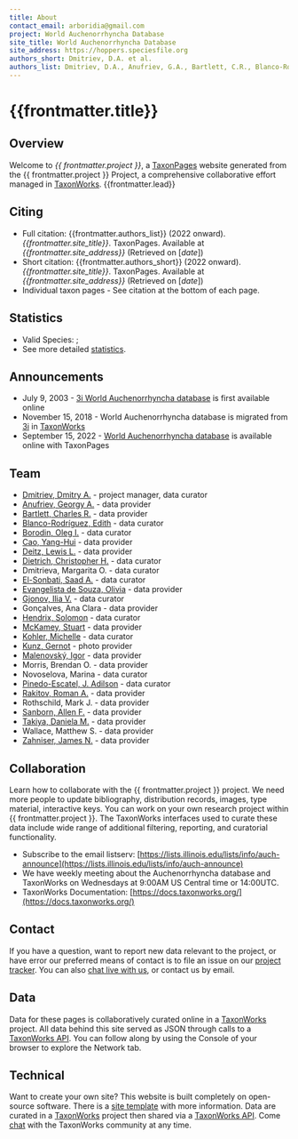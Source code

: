 ```yaml
---
title: About
contact_email: arboridia@gmail.com
project: World Auchenorrhyncha Database
site_title: World Auchenorrhyncha Database
site_address: https://hoppers.speciesfile.org
authors_short: Dmitriev, D.A. et al.  
authors_list: Dmitriev, D.A., Anufriev, G.A., Bartlett, C.R., Blanco-Rodríguez, E., Borodin, O.I., Cao, Y.-H., Deitz, L.L., Dietrich, C.H., Dmitrieva, M.O., El-Sonbati, S.A., Evangelista de Souza, O., Gjonov, I.V., Gonçalves, A.C., Hendrix, S., McKamey, S., Kohler, M., Kunz, G., Malenovský, I., Morris, B.O., Novoselova, M., Pinedo-Escatel, J.A., Rakitov, R.A., Rothschild, M.J., Sanborn, A.F., Takiya, D.M., Wallace, M.S., Zahniser, J.N. 
---
```


# {{frontmatter.title}}

## Overview
Welcome to *{{ frontmatter.project }}*, a [TaxonPages](https://github.com/SpeciesFileGroup/taxonpages) website generated from the {{ frontmatter.project }} Project, a comprehensive collaborative effort managed in [TaxonWorks](https://taxonworks.org).
{{frontmatter.lead}}

## Citing
* Full citation: {{frontmatter.authors_list}} (2022 onward). _{{frontmatter.site_title}}_. TaxonPages. Available at _{{frontmatter.site_address}}_ (Retrieved on [_date_])
* Short citation: {{frontmatter.authors_short}} (2022 onward). _{{frontmatter.site_title}}_. TaxonPages. Available at _{{frontmatter.site_address}}_ (Retrieved on [_date_])
* Individual taxon pages - See citation at the bottom of each page.

## Statistics
* Valid Species: <ValidSpeciesCount/>; <ProjectStats :data="['Taxon names', 'Collection objects', 'Project sources', 'Documents', 'Citations', 'Images']" class="capitalize"/>
* See more detailed [statistics](https://stats.taxonworks.org/?server=sfg.taxonworks.org&project_token=ZEJhFp9sq8kBfks15qAbAg).

## Announcements
* July 9, 2003 - [3i World Auchenorrhyncha database](http://dmitriev.speciesfile.org) is first available online
* November 15, 2018 - World Auchenorrhyncha database is migrated from [3i](http://dmitriev.speciesfile.org) in [TaxonWorks](https://taxonworks.org)
* September 15, 2022 - [World Auchenorrhyncha database](https://hoppers.speciesfile.org) is available online with TaxonPages

## Team
 
* [Dmitriev, Dmitry A.](https://orcid.org/0000-0002-3293-4794) - project manager, data curator
* [Anufriev, Georgy A.](https://www.wikidata.org/wiki/Q27731478) - data provider
* [Bartlett, Charles R.](https://orcid.org/0000-0001-9428-7337) - data provider
* [Blanco-Rodríguez, Edith](https://orcid.org/0000-0001-5453-4102) - data curator 
* [Borodin, Oleg I.](https://orcid.org/0000-0001-8907-2139) - data curator 
* [Cao, Yang-Hui](https://orcid.org/0000-0002-0515-0767) - data provider
* [Deitz, Lewis L.](https://orcid.org/0000-0002-8727-9379) - data provider 
* [Dietrich, Christopher H.](https://orcid.org/0000-0003-4005-4305) - data curator 
* Dmitrieva, Margarita O. - data curator
* [El-Sonbati, Saad A.](https://orcid.org/0000-0002-7360-9197) - data curator
* [Evangelista de Souza, Olivia](https://orcid.org/0000-0001-8515-3548) - data provider
* [Gjonov, Ilia V.](https://orcid.org/0000-0002-4239-9756) - data curator
* Gonçalves, Ana Clara - data provider
* [Hendrix, Solomon](https://orcid.org/0000-0002-9564-1198) - data curator
* [McKamey, Stuart](https://orcid.org/0000-0002-9617-0594) - data provider
* [Kohler, Michelle](https://orcid.org/0000-0001-7185-4511) - data curator
* [Kunz, Gernot](https://orcid.org/0000-0001-7858-0402) - photo provider
* [Malenovský, Igor](https://orcid.org/0000-0001-8840-2263) - data provider
* Morris, Brendan O. - data provider
* Novoselova, Marina - data curator 
* [Pinedo-Escatel, J. Adilson](https://orcid.org/0000-0002-7664-860X) - data curator
* [Rakitov, Roman A.](https://orcid.org/0000-0002-2748-2770) - data provider
* Rothschild, Mark J. - data provider
* [Sanborn, Allen F.](https://orcid.org/0000-0001-5729-7106) - data provider
* [Takiya, Daniela M.](https://orcid.org/0000-0002-6233-3615) - data provider
* Wallace, Matthew S. - data provider
* [Zahniser, James N.](https://orcid.org/0000-0002-3341-3560) - data provider

## Collaboration
Learn how to collaborate with the {{ frontmatter.project }} project. We need more people to update bibliography, distribution records, images, type material, interactive keys. You can work on your own research project within {{ frontmatter.project }}. The TaxonWorks interfaces used to curate these data include wide range of additional filtering, reporting, and curatorial functionality. 
* Subscribe to the email listserv: [https://lists.illinois.edu/lists/info/auch-announce](https://lists.illinois.edu/lists/info/auch-announce)
* We have weekly meeting about the Auchenorrhyncha database and TaxonWorks on Wednesdays at 9:00AM US Central time or 14:00UTC.
* TaxonWorks Documentation: [https://docs.taxonworks.org/](https://docs.taxonworks.org/)

## Contact
If you have a question, want to report new data relevant to the project, or have error our preferred means of contact is to file an issue on our [project tracker](https://github.com/sfg-taxonpages/hoppers/issues/new). You can also [chat live with us](https://gitter.im/SpeciesFileGroup/taxonworks), or contact us by email.

## Data
Data for these pages is collaboratively curated online in a [TaxonWorks](https://taxonworks.org) project. All data behind this site served as JSON through calls to a [TaxonWorks API](https://api.taxonworks.org). You can follow along by using the Console of your browser to explore the Network tab. 

## Technical
Want to create your own site? This website is built completely on open-source software. There is a [site template](https://github.com/SpeciesFileGroup/collaboration.html) with more information. Data are curated in a [TaxonWorks](https://taxonworks.org) project then shared via a [TaxonWorks API](https://api.taxonworks.org). Come [chat](https://gitter.im/SpeciesFileGroup/taxonworks) with the TaxonWorks community at any time.

